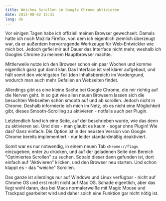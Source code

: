 ```yaml
---
title: Weiches Scrollen in Google Chrome aktivieren
date: 2013-08-02 15:31
lang: de
---
```


Vor einigen Tagen habe ich offiziell meinen Browser gewechselt. Damals hatte ich noch Mozilla Firefox, von dem ich eigentlich ziemlich überzeugt war, da er außerdem hervorragende Werkzeuge für Web-Entwickler wie mich bot. Jedoch gefiel mir auf Dauer das Interface nicht mehr, weshalb ich Googles Chrome zu meinem Hauptbrowser machte.

Mittlerweile nutze ich den Browser schon ein paar Wochen und komme eigentlich ganz gut damit klar. Das Interface ist viel klarer aufgebaut, und hält somit den wichtigsten Teil (den Inhaltsbereich) im Vordergrund, wodurch man auch mehr Gefallen an Webseiten findet.

Allerdings gibt es eine kleine Sache bei Google Chrome, die mir richtig auf die Nerven geht. In so gut wie allen neuen Browsern lassen sich die besuchten Webseiten schön smooth auf und ab scrollen. Jedoch nicht in Chrome. Deshalb informierte ich mich im Netz, ob es nicht eine Möglichkeit gibt, dieses Smooth-Scrolling zu aktivieren - notfalls auch per Plugin.

Letztendlich fand ich eine Seite, auf der beschrieben wurde, wie das denn zu aktivieren sei. Und dies - man glaubt es kaum - sogar ohne Plugin! Wie das? Ganz einfach: Die Option ist in der neusten Version von Google Chrome bereits implementiert - nur leider standardmäßig deaktiviert.

Somit war es nur notwendig, in einem neuen Tab `chrome://flags` einzugeben, enter zu drücken, und auf der geladenen Seite den Bereich "Optimiertes Scrollen" zu suchen. Sobald dieser dann gefunden ist, dort einfach auf "Aktivieren" klicken, und den Browser neu starten. Und schon klappt es - das "weiche" Scrollen.

Das ganze ist allerdings nur auf Windows und Linux verfügbar - nicht auf Chrome OS und erst recht nicht auf Mac OS. Schade eigentlich, aber das liegt wohl daran, das bei Macs normalerweiße mit Magic Mouse und Trackpad gearbeitet wird und daher solch eine Funktion gar nicht nötig ist.